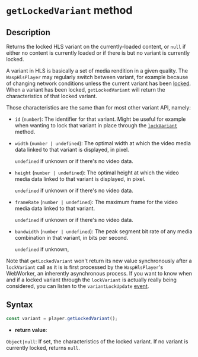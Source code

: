 # `getLockedVariant` method

## Description

Returns the locked HLS variant on the currently-loaded content,
or `null` if either no content is currently loaded or if there is but no variant
is currently locked.

A variant in HLS is basically a set of media rendition in a given quality. The
`WaspHlsPlayer` may regularly switch between variant, for example because of
changing network conditions unless the current variant has been [locked](./lockVariant.md).
When a variant has been locked, `getLockedVariant` will return the
characteristics of that locked variant.

Those characteristics are the same than for most other variant API, namely:

- `id` (`number`): The identifier for that variant. Might be useful for
  example when wanting to lock that variant in place through the
  [`lockVariant`](./Variant_Selection/lockVariant.md) method.

- `width` (`number | undefined`): The optimal width at which the video media
  data linked to that variant is displayed, in pixel.

  `undefined` if unknown or if there's no video data.

- `height` (`number | undefined`): The optimal height at which the video media
  data linked to that variant is displayed, in pixel.

  `undefined` if unknown or if there's no video data.

- `frameRate` (`number | undefined`): The maximum frame for the video media data
  linked to that variant.

  `undefined` if unknown or if there's no video data.

- `bandwidth` (`number | undefined`): The peak segment bit rate of any media
  combination in that variant, in bits per second.

  `undefined` if unknown,

Note that `getLockedVariant` won't return its new value synchronously after a
`lockVariant` call as it is is first processed by the `WaspHlsPlayer`'s
WebWorker, an inherently asynchronous process. If you want to know when and if
a locked variant through the `lockVariant` is actually really being considered,
you can listen to the `variantLockUpdate` [event](../Player_Events.md).

## Syntax

```js
const variant = player.getLockedVariant();
```

- **return value**:

`Object|null`: If set, the characteristics of the locked variant. If no variant
is currently locked, returns `null`.
